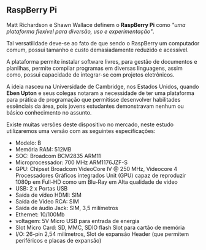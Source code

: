 ## RaspBerry Pi

Matt Richardson e Shawn Wallace definem o **RaspBerry Pi** como *"uma plataforma flexível para diversão, uso e experimentação"*.

Tal versatilidade deve-se ao fato de que sendo o RaspBerry um computador comum, possui tamanho e custo demasiadamente reduzido e acessível.

A plataforma permite instalar software livres, para gestão de documentos e planilhas, permite compilar programas em diversas linguagens, assim como, possui capacidade de integrar-se com projetos eletrônicos.

A ideia nasceu na Universidade de Cambridge, nos Estados Unidos, quando **Eben Upton** e seus colegas notaram a necessidade de ter uma plataforma para prática de programação que permitisse desenvolver habilitades essênciais da área, pois jovens estudantes demonstravam nenhum ou básico conhecimento no assunto.

Existe muitas versões deste dispositivo no mercado, neste estudo utilizaremos uma versão com as seguintes especificações:

- Modelo: B
- Memória RAM: 512MB
- SOC: Broadcom BCM2835 ARM11
- Microprocessador: 700 MHz ARM1176JZF-S
- GPU: Chipset Broadcom VideoCore IV @ 250 MHz, Videocore 4 Processadores Gráficos integrados Unit (GPU) capaz de reproduzir 1080p em Full-HD como um Blu-Ray em Alta qualidade de video
- USB: 2 x Portas USB
- Saída de vídeo HDMI: SIM
- Saída de Vídeo RCA: SIM
- Saída de áudio Jack: SIM, 3,5 milímetros
- Ethernet: 10/100Mb
- voltagem: 5V Micro USB para entrada de energia
- Slot Micro Card: SD, MMC, SDIO flash Slot para cartão de memória
- I/O: 26-pin 2,54 milímetros, Slot de expansão Header (que permitem periféricos e placas de expansão)
